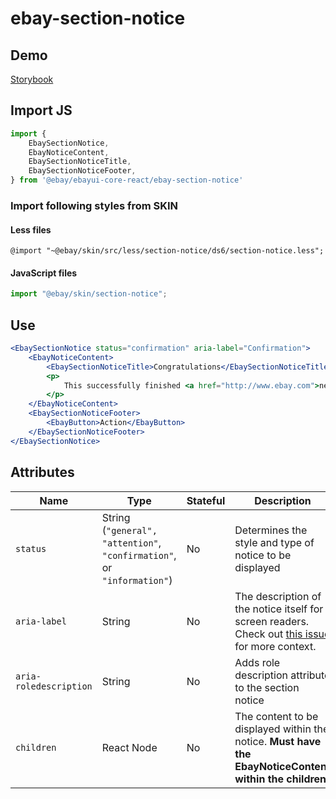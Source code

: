 # ebay-section-notice

## Demo

[Storybook](https://pages.github.com/eBay/ebayui-core-react/master/?path=/story/ebay-section-notice--default-message-with-no-action)

## Import JS

```jsx harmony
import {
    EbaySectionNotice,
    EbayNoticeContent,
    EbaySectionNoticeTitle,
    EbaySectionNoticeFooter,
} from '@ebay/ebayui-core-react/ebay-section-notice'
```

### Import following styles from SKIN

#### Less files

```less
@import "~@ebay/skin/src/less/section-notice/ds6/section-notice.less";
```

#### JavaScript files

```jsx harmony
import "@ebay/skin/section-notice";
```

## Use

```jsx harmony
<EbaySectionNotice status="confirmation" aria-label="Confirmation">
    <EbayNoticeContent>
        <EbaySectionNoticeTitle>Congratulations</EbaySectionNoticeTitle>
        <p>
            This successfully finished <a href="http://www.ebay.com">next page</a>
        </p>
    </EbayNoticeContent>
    <EbaySectionNoticeFooter>
        <EbayButton>Action</EbayButton>
    </EbaySectionNoticeFooter>
</EbaySectionNotice>
```

## Attributes

| Name                   | Type                                                                 | Stateful | Description                                                                                                                                 | Default    |
| ---------------------- | -------------------------------------------------------------------- | -------- | ------------------------------------------------------------------------------------------------------------------------------------------- | ---------- |
| `status`               | String (`"general", "attention"`, `"confirmation"`, or `"information"`) | No       | Determines the style and type of notice to be displayed                                                                                     | `"general"`   |
| `aria-label`           | String                                                               | No       | The description of the notice itself for screen readers. Check out [this issue](https://github.com/eBay/skin/issues/1001) for more context. | -          |
| `aria-roledescription` | String                                                               | No       | Adds role description attribute to the section notice                                                                                       | `"Notice"` |
| `children`             | React Node                                                           | No       | The content to be displayed within the notice. **Must have the EbayNoticeContent within the children!**                                     | -          |

